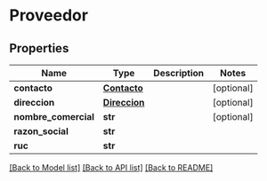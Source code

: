 # Proveedor

## Properties
Name | Type | Description | Notes
------------ | ------------- | ------------- | -------------
**contacto** | [**Contacto**](Contacto.md) |  | [optional] 
**direccion** | [**Direccion**](Direccion.md) |  | [optional] 
**nombre_comercial** | **str** |  | [optional] 
**razon_social** | **str** |  | 
**ruc** | **str** |  | 

[[Back to Model list]](../README.md#documentation-for-models) [[Back to API list]](../README.md#documentation-for-api-endpoints) [[Back to README]](../README.md)

